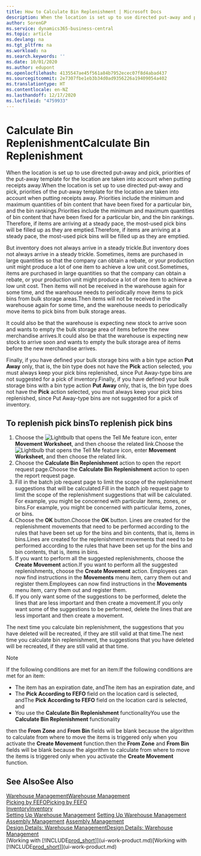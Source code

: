 ```yaml
---
title: How to Calculate Bin Replenishment | Microsoft Docs
description: When the location is set up to use directed put-away and pick, priorities of the put-away template for the location are taken into account when putting receipts away.
author: SorenGP
ms.service: dynamics365-business-central
ms.topic: article
ms.devlang: na
ms.tgt_pltfrm: na
ms.workload: na
ms.search.keywords: ''
ms.date: 10/01/2020
ms.author: edupont
ms.openlocfilehash: 4135547ae45f561a84b7952ecec07f8d4abad437
ms.sourcegitcommit: 2e7307fbe1eb3b34d0ad9356226a19409054a402
ms.translationtype: HT
ms.contentlocale: en-NZ
ms.lasthandoff: 12/17/2020
ms.locfileid: "4759933"
---
```

# <a name="calculate-bin-replenishment"></a><span data-ttu-id="7fda9-103">Calculate Bin Replenishment</span><span class="sxs-lookup"><span data-stu-id="7fda9-103">Calculate Bin Replenishment</span></span>
<span data-ttu-id="7fda9-104">When the location is set up to use directed put-away and pick, priorities of the put-away template for the location are taken into account when putting receipts away.</span><span class="sxs-lookup"><span data-stu-id="7fda9-104">When the location is set up to use directed put-away and pick, priorities of the put-away template for the location are taken into account when putting receipts away.</span></span> <span data-ttu-id="7fda9-105">Priorities include the minimum and maximum quantities of bin content that have been fixed for a particular bin, and the bin rankings.</span><span class="sxs-lookup"><span data-stu-id="7fda9-105">Priorities include the minimum and maximum quantities of bin content that have been fixed for a particular bin, and the bin rankings.</span></span> <span data-ttu-id="7fda9-106">Therefore, if items are arriving at a steady pace, the most-used pick bins will be filled up as they are emptied.</span><span class="sxs-lookup"><span data-stu-id="7fda9-106">Therefore, if items are arriving at a steady pace, the most-used pick bins will be filled up as they are emptied.</span></span>  

<span data-ttu-id="7fda9-107">But inventory does not always arrive in a steady trickle.</span><span class="sxs-lookup"><span data-stu-id="7fda9-107">But inventory does not always arrive in a steady trickle.</span></span> <span data-ttu-id="7fda9-108">Sometimes, items are purchased in large quantities so that the company can obtain a rebate, or your production unit might produce a lot of one item to achieve a low unit cost.</span><span class="sxs-lookup"><span data-stu-id="7fda9-108">Sometimes, items are purchased in large quantities so that the company can obtain a rebate, or your production unit might produce a lot of one item to achieve a low unit cost.</span></span> <span data-ttu-id="7fda9-109">Then items will not be received in the warehouse again for some time, and the warehouse needs to periodically move items to pick bins from bulk storage areas.</span><span class="sxs-lookup"><span data-stu-id="7fda9-109">Then items will not be received in the warehouse again for some time, and the warehouse needs to periodically move items to pick bins from bulk storage areas.</span></span>  

<span data-ttu-id="7fda9-110">It could also be that the warehouse is expecting new stock to arrive soon and wants to empty the bulk storage area of items before the new merchandise arrives.</span><span class="sxs-lookup"><span data-stu-id="7fda9-110">It could also be that the warehouse is expecting new stock to arrive soon and wants to empty the bulk storage area of items before the new merchandise arrives.</span></span>  

<span data-ttu-id="7fda9-111">Finally, if you have defined your bulk storage bins with a bin type action **Put Away** only, that is, the bin type does not have the **Pick** action selected, you must always keep your pick bins replenished, since Put Away-type bins are not suggested for a pick of inventory.</span><span class="sxs-lookup"><span data-stu-id="7fda9-111">Finally, if you have defined your bulk storage bins with a bin type action **Put Away** only, that is, the bin type does not have the **Pick** action selected, you must always keep your pick bins replenished, since Put Away-type bins are not suggested for a pick of inventory.</span></span>  

## <a name="to-replenish-pick-bins"></a><span data-ttu-id="7fda9-112">To replenish pick bins</span><span class="sxs-lookup"><span data-stu-id="7fda9-112">To replenish pick bins</span></span>  
1.  <span data-ttu-id="7fda9-113">Choose the ![Lightbulb that opens the Tell Me feature](media/ui-search/search_small.png "Tell me what you want to do") icon, enter **Movement Worksheet**, and then choose the related link.</span><span class="sxs-lookup"><span data-stu-id="7fda9-113">Choose the ![Lightbulb that opens the Tell Me feature](media/ui-search/search_small.png "Tell me what you want to do") icon, enter **Movement Worksheet**, and then choose the related link.</span></span>  
2.  <span data-ttu-id="7fda9-114">Choose the **Calculate Bin Replenishment** action to open the report request page.</span><span class="sxs-lookup"><span data-stu-id="7fda9-114">Choose the **Calculate Bin Replenishment** action to open the report request page.</span></span>  
3.  <span data-ttu-id="7fda9-115">Fill in the batch job request page to limit the scope of the replenishment suggestions that will be calculated.</span><span class="sxs-lookup"><span data-stu-id="7fda9-115">Fill in the batch job request page to limit the scope of the replenishment suggestions that will be calculated.</span></span> <span data-ttu-id="7fda9-116">For example, you might be concerned with particular items, zones, or bins.</span><span class="sxs-lookup"><span data-stu-id="7fda9-116">For example, you might be concerned with particular items, zones, or bins.</span></span>  
4.  <span data-ttu-id="7fda9-117">Choose the **OK** button.</span><span class="sxs-lookup"><span data-stu-id="7fda9-117">Choose the **OK** button.</span></span> <span data-ttu-id="7fda9-118">Lines are created for the replenishment movements that need to be performed according to the rules that have been set up for the bins and bin contents, that is, items in bins.</span><span class="sxs-lookup"><span data-stu-id="7fda9-118">Lines are created for the replenishment movements that need to be performed according to the rules that have been set up for the bins and bin contents, that is, items in bins.</span></span>  
5.  <span data-ttu-id="7fda9-119">If you want to perform all the suggested replenishments, choose the **Create Movement** action.</span><span class="sxs-lookup"><span data-stu-id="7fda9-119">If you want to perform all the suggested replenishments, choose the **Create Movement** action.</span></span> <span data-ttu-id="7fda9-120">Employees can now find instructions in the **Movements** menu item, carry them out and register them.</span><span class="sxs-lookup"><span data-stu-id="7fda9-120">Employees can now find instructions in the **Movements** menu item, carry them out and register them.</span></span>  
6.  <span data-ttu-id="7fda9-121">If you only want some of the suggestions to be performed, delete the lines that are less important and then create a movement.</span><span class="sxs-lookup"><span data-stu-id="7fda9-121">If you only want some of the suggestions to be performed, delete the lines that are less important and then create a movement.</span></span>  

<span data-ttu-id="7fda9-122">The next time you calculate bin replenishment, the suggestions that you have deleted will be recreated, if they are still valid at that time.</span><span class="sxs-lookup"><span data-stu-id="7fda9-122">The next time you calculate bin replenishment, the suggestions that you have deleted will be recreated, if they are still valid at that time.</span></span>  

> [!NOTE]  
>  <span data-ttu-id="7fda9-123">If the following conditions are met for an item:</span><span class="sxs-lookup"><span data-stu-id="7fda9-123">If the following conditions are met for an item:</span></span>  
>   
>  -   <span data-ttu-id="7fda9-124">The item has an expiration date, and</span><span class="sxs-lookup"><span data-stu-id="7fda9-124">The item has an expiration date, and</span></span>  
> -   <span data-ttu-id="7fda9-125">The **Pick According to FEFO** field on the location card is selected, and</span><span class="sxs-lookup"><span data-stu-id="7fda9-125">The **Pick According to FEFO** field on the location card is selected, and</span></span>  
> -   <span data-ttu-id="7fda9-126">You use the **Calculate Bin Replenishment** functionality</span><span class="sxs-lookup"><span data-stu-id="7fda9-126">You use the **Calculate Bin Replenishment** functionality</span></span>  
>   
>  <span data-ttu-id="7fda9-127">then the **From Zone** and **From Bin** fields will be blank because the algorithm to calculate from where to move the items is triggered only when you activate the **Create Movement** function.</span><span class="sxs-lookup"><span data-stu-id="7fda9-127">then the **From Zone** and **From Bin** fields will be blank because the algorithm to calculate from where to move the items is triggered only when you activate the **Create Movement** function.</span></span>  

## <a name="see-also"></a><span data-ttu-id="7fda9-128">See Also</span><span class="sxs-lookup"><span data-stu-id="7fda9-128">See Also</span></span>  
[<span data-ttu-id="7fda9-129">Warehouse Management</span><span class="sxs-lookup"><span data-stu-id="7fda9-129">Warehouse Management</span></span>](warehouse-manage-warehouse.md)  
[<span data-ttu-id="7fda9-130">Picking by FEFO</span><span class="sxs-lookup"><span data-stu-id="7fda9-130">Picking by FEFO</span></span>](warehouse-picking-by-fefo.md)  
[<span data-ttu-id="7fda9-131">Inventory</span><span class="sxs-lookup"><span data-stu-id="7fda9-131">Inventory</span></span>](inventory-manage-inventory.md)  
<span data-ttu-id="7fda9-132">[Setting Up Warehouse Management](warehouse-setup-warehouse.md)   </span><span class="sxs-lookup"><span data-stu-id="7fda9-132">[Setting Up Warehouse Management](warehouse-setup-warehouse.md)   </span></span>  
<span data-ttu-id="7fda9-133">[Assembly Management](assembly-assemble-items.md)  </span><span class="sxs-lookup"><span data-stu-id="7fda9-133">[Assembly Management](assembly-assemble-items.md)  </span></span>  
[<span data-ttu-id="7fda9-134">Design Details: Warehouse Management</span><span class="sxs-lookup"><span data-stu-id="7fda9-134">Design Details: Warehouse Management</span></span>](design-details-warehouse-management.md)  
<span data-ttu-id="7fda9-135">[Working with [!INCLUDE[prod_short](includes/prod_short.md)]](ui-work-product.md)</span><span class="sxs-lookup"><span data-stu-id="7fda9-135">[Working with [!INCLUDE[prod_short](includes/prod_short.md)]](ui-work-product.md)</span></span>
